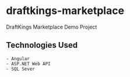 # draftkings-marketplace
DraftKings Marketplace Demo Project

## Technologies Used
    - Angular
    - ASP.NET Web API
    - SQL Sever